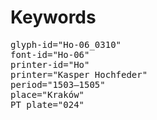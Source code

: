 # Keywords
<pre>
glyph-id="Ho-06_0310"
font-id="Ho-06"
printer-id="Ho"
printer="Kasper Hochfeder"
period="1503–1505"
place="Kraków"
PT plate="024"
</pre>
